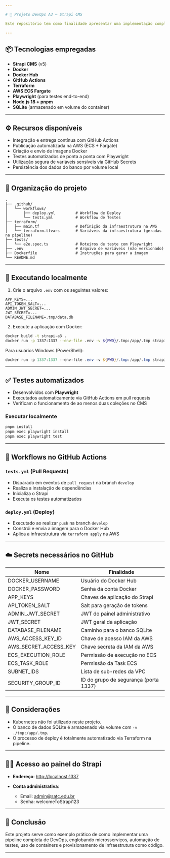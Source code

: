 ```yaml
---

# 🚀 Projeto DevOps A3 — Strapi CMS

Este repositório tem como finalidade apresentar uma implementação completa de CI/CD utilizando **GitHub Actions**, **Docker** e **Terraform** com o **Strapi CMS**, conforme solicitado na atividade A3 da disciplina de DevOps.

---
```


## 📦 Tecnologias empregadas

* **Strapi CMS** (v5)
* **Docker**
* **Docker Hub**
* **GitHub Actions**
* **Terraform**
* **AWS ECS Fargate**
* **Playwright** (para testes end-to-end)
* **Node.js 18 + pnpm**
* **SQLite** (armazenado em volume do container)

---

## ⚙️ Recursos disponíveis

* Integração e entrega contínua com GitHub Actions
* Publicação automatizada na AWS (ECS + Fargate)
* Criação e envio de imagens Docker
* Testes automatizados de ponta a ponta com Playwright
* Utilização segura de variáveis sensíveis via GitHub Secrets
* Persistência dos dados do banco por volume local

---

## 📁 Organização do projeto

```
.
├── .github/
│   └── workflows/
│       ├── deploy.yml         # Workflow de Deploy
│       └── tests.yml          # Workflow de Testes
├── terraform/
│   ├── main.tf                # Definição da infraestrutura na AWS
│   └── terraform.tfvars       # Variáveis da infraestrutura (geradas na pipeline)
├── tests/
│   └── e2e.spec.ts            # Roteiros de teste com Playwright
├── .env                       # Arquivo de variáveis (não versionado)
├── Dockerfile                 # Instruções para gerar a imagem
└── README.md
```

---

## 🚀 Executando localmente

1. Crie o arquivo `.env` com os seguintes valores:

```
APP_KEYS=...
API_TOKEN_SALT=...
ADMIN_JWT_SECRET=...
JWT_SECRET=...
DATABASE_FILENAME=.tmp/data.db
```

2. Execute a aplicação com Docker:

```bash
docker build -t strapi-a3 .
docker run -p 1337:1337 --env-file .env -v ${PWD}/.tmp:/app/.tmp strapi-a3
```

Para usuários Windows (PowerShell):

```powershell
docker run -p 1337:1337 --env-file .env -v ${PWD}/.tmp:/app/.tmp strapi-a3
```

---

## ✅ Testes automatizados

* Desenvolvidos com **Playwright**
* Executados automaticamente via GitHub Actions em pull requests
* Verificam o funcionamento de ao menos duas coleções no CMS

### Executar localmente

```bash
pnpm install
pnpm exec playwright install
pnpm exec playwright test
```

---

## 🧪 Workflows no GitHub Actions

### `tests.yml` (Pull Requests)

* Disparado em eventos de `pull_request` na branch `develop`
* Realiza a instalação de dependências
* Inicializa o Strapi
* Executa os testes automatizados

### `deploy.yml` (Deploy)

* Executado ao realizar `push` na branch `develop`
* Constrói e envia a imagem para o Docker Hub
* Aplica a infraestrutura via `terraform apply` na AWS

---

## ☁️ Secrets necessários no GitHub

| Nome                     | Finalidade                            |
| ------------------------ | ------------------------------------- |
| DOCKER\_USERNAME         | Usuário do Docker Hub                 |
| DOCKER\_PASSWORD         | Senha da conta Docker                 |
| APP\_KEYS                | Chaves de aplicação do Strapi         |
| API\_TOKEN\_SALT         | Salt para geração de tokens           |
| ADMIN\_JWT\_SECRET       | JWT do painel administrativo          |
| JWT\_SECRET              | JWT geral da aplicação                |
| DATABASE\_FILENAME       | Caminho para o banco SQLite           |
| AWS\_ACCESS\_KEY\_ID     | Chave de acesso IAM da AWS            |
| AWS\_SECRET\_ACCESS\_KEY | Chave secreta da IAM da AWS           |
| ECS\_EXECUTION\_ROLE     | Permissão de execução no ECS          |
| ECS\_TASK\_ROLE          | Permissão da Task ECS                 |
| SUBNET\_IDS              | Lista de sub-redes da VPC             |
| SECURITY\_GROUP\_ID      | ID do grupo de segurança (porta 1337) |

---

## 📌 Considerações

* Kubernetes não foi utilizado neste projeto.
* O banco de dados SQLite é armazenado via volume com `-v ./tmp:/app/.tmp`.
* O processo de deploy é totalmente automatizado via Terraform na pipeline.

---

## 👨‍💻 Acesso ao painel do Strapi

* **Endereço**: [http://localhost:1337](http://localhost:1337)
* **Conta administrativa**:

  * Email: [admin@satc.edu.br](mailto:admin@satc.edu.br)
  * Senha: welcomeToStrapi123

---

## 🧠 Conclusão

Este projeto serve como exemplo prático de como implementar uma pipeline completa de DevOps, englobando microsserviços, automação de testes, uso de containers e provisionamento de infraestrutura como código. 

---